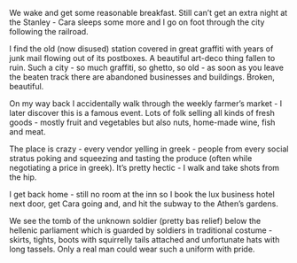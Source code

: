 We wake and get some reasonable breakfast. Still can’t get an extra night at the Stanley - Cara sleeps some more and I go on foot through the city following the railroad.

I find the old (now disused) station covered in great graffiti with years of junk mail flowing out of its postboxes.  A beautiful art-deco thing fallen to ruin. Such a city - so much graffiti, so ghetto, so old - as soon as you leave the beaten track there are abandoned businesses and buildings. Broken, beautiful.

On my way back I accidentally walk through the weekly farmer’s market - I later discover this is a famous event. Lots of folk selling all kinds of fresh goods - mostly fruit and vegetables but also nuts, home-made wine, fish and meat.

The place is crazy - every vendor yelling in greek - people from every social stratus poking and squeezing and tasting the produce (often while negotiating a price in greek). It’s pretty hectic - I walk and take shots from the hip.

I get back home - still no room at the inn so I book the lux business hotel next door, get Cara going and, and hit the subway to the Athen’s gardens.

We see the tomb of the unknown soldier (pretty bas relief) below the hellenic parliament which is guarded by soldiers in traditional costume -  skirts, tights, boots with squirrelly tails attached and unfortunate hats with long tassels. Only a real man could wear such a uniform with pride.
